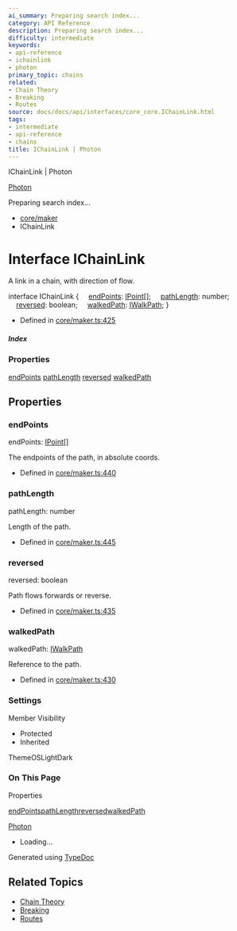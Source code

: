 ```yaml
---
ai_summary: Preparing search index...
category: API Reference
description: Preparing search index...
difficulty: intermediate
keywords:
- api-reference
- ichainlink
- photon
primary_topic: chains
related:
- Chain Theory
- Breaking
- Routes
source: docs/docs/api/interfaces/core_core.IChainLink.html
tags:
- intermediate
- api-reference
- chains
title: IChainLink | Photon
---
```

IChainLink | Photon

[Photon](../index.md)




Preparing search index...

* [core/maker](../modules/core_core.md)
* IChainLink

# Interface IChainLink

A link in a chain, with direction of flow.

interface IChainLink {
    [endPoints](#endpoints): [IPoint](core_schema.IPoint.md)[];
    [pathLength](#pathlength): number;
    [reversed](#reversed): boolean;
    [walkedPath](#walkedpath): [IWalkPath](core_core.IWalkPath.md);
}

* Defined in [core/maker.ts:425](https://github.com/mwhite454/photon/blob/main/packages/photon/src/core/maker.ts#L425)

##### Index

### Properties

[endPoints](#endpoints)
[pathLength](#pathlength)
[reversed](#reversed)
[walkedPath](#walkedpath)

## Properties

### endPoints

endPoints: [IPoint](core_schema.IPoint.md)[]

The endpoints of the path, in absolute coords.

* Defined in [core/maker.ts:440](https://github.com/mwhite454/photon/blob/main/packages/photon/src/core/maker.ts#L440)

### pathLength

pathLength: number

Length of the path.

* Defined in [core/maker.ts:445](https://github.com/mwhite454/photon/blob/main/packages/photon/src/core/maker.ts#L445)

### reversed

reversed: boolean

Path flows forwards or reverse.

* Defined in [core/maker.ts:435](https://github.com/mwhite454/photon/blob/main/packages/photon/src/core/maker.ts#L435)

### walkedPath

walkedPath: [IWalkPath](core_core.IWalkPath.md)

Reference to the path.

* Defined in [core/maker.ts:430](https://github.com/mwhite454/photon/blob/main/packages/photon/src/core/maker.ts#L430)

### Settings

Member Visibility

* Protected
* Inherited

ThemeOSLightDark

### On This Page

Properties

[endPoints](#endpoints)[pathLength](#pathlength)[reversed](#reversed)[walkedPath](#walkedpath)

[Photon](../index.md)

* Loading...

Generated using [TypeDoc](https://typedoc.org/)

## Related Topics

- [Chain Theory](../index.md)
- [Breaking](../index.md)
- [Routes](../index.md)
